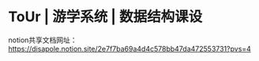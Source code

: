 # ToUr | 游学系统 | 数据结构课设
notion共享文档网址：https://disapole.notion.site/2e7f7ba69a4d4c578bb47da472553731?pvs=4